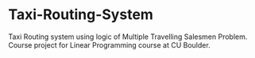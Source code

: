 # Taxi-Routing-System
Taxi Routing system using logic of Multiple Travelling Salesmen Problem. Course project for Linear Programming course at CU Boulder.
